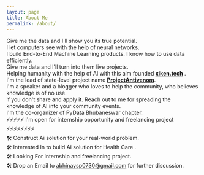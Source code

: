 ```yaml
---
layout: page
title: About Me
permalink: /about/
---
```

Give me the data and I'll show you its true potential. \
I let computers see with the help of neural networks. \
I build End-to-End Machine Learning products. I know how to use data efficiently. \
Give me data and I'll turn into them live projects. \
Helping humanity with the help of AI with this aim founded [**xiken.tech**](https://xiken.tech/) . \
I'm the lead of state-level project name [**ProjectAntivenom**](https://projectantivenom.netlify.app/). \
I'm a speaker and a blogger who loves to help the community, who believes knowledge is of no use. \
if you don't share and apply it. Reach out to me for spreading the knowledge of AI into your community events. \
I'm the co-organizer of PyData Bhubaneswar chapter. \
⚡⚡⚡⚡⚡ I'm open for internship opportunity and freelancing project   ⚡⚡⚡⚡⚡⚡⚡⚡ \
🛠️ Construct Ai solution for your real-world problem. \
🛠️ Interested In to build Ai solution for Health Care . \
🛠️ Looking For internship and freelancing project. \
🛠️ Drop an Email to abhinavsp0730@gmail.com for further discussion. 


